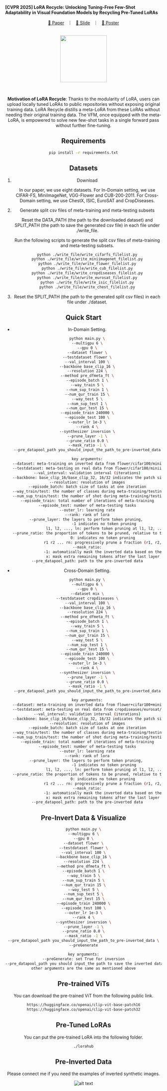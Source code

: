 <b>[CVPR 2025] LoRA Recycle: Unlocking Tuning-Free Few-Shot Adaptability in Visual Foundation Models by Recycling Pre-Tuned LoRAs </b>
<center>
<a href="https://arxiv.org/pdf/2412.02220">📝 Paper</a> &nbsp ｜ &nbsp
<a href="https://github.com/Egg-Hu/LoRA-Recycle">📝 Slide</a> &nbsp ｜ &nbsp
<a href="https://github.com/Egg-Hu/LoRA-Recycle">📝 Poster</a>
</div>

<p align="center">
    <br>
    <img src="fig/motivation.jpg" width="150" />
    <br>
<p>
<br>

**Motivation of LoRA Recycle**: Thanks to the modularity of LoRA, users can upload locally tuned LoRAs to public repositories without exposing original training data.
  LoRA Recycle distills a meta-LoRA from these LoRAs without needing their original training data. The VFM, once equipped with the meta-LoRA, is empowered to solve new few-shot tasks in a single forward pass without further fine-tuning.


<!-- <p align="center">
  <img src="fig/motivation.png" alt="motivation" width="400"><br>
</p>

**Motivation of LoRA Recycle**: Thanks to the modularity of LoRA, users can upload locally tuned LoRAs to public repositories without exposing original training data.
  LoRA Recycle distills a meta-LoRA from these LoRAs without needing their original training data. The VFM, once equipped with the meta-LoRA, is empowered to solve new few-shot tasks in a single forward pass without further fine-tuning.

<p align="center">
  <img src="fig/pipeline.png" alt="motivation" width="400"><br>
</p>

**Pipeline of LoRA Recycle**. (i) (Pink Path) We generate task-specific synthetic data from the pre-tuned LoRA via LoRA Inversion. The input data (attached with the fire in the left corner) is initialized as Gaussian noise and iteratively optimized. The synthetic data is then used to construct a meta-training task with one support set and one query set. (ii) (Black Path) We meta-train the meta-LoRA (attached with the fire in the middle) on a  wide range of pre-tuned LoRAs by minimizing the meta-learning objective, explicitly teaching it how to adapt without fine-tuning.

<p align="center">
  <img src="fig/double.png" alt="motivation" width="400"><br>
</p>

**Double-Efficient Mechanism**. (Left: Efficient Data-Generation) During the data-generation stage, token pruning is performed in the hidden layers by removing unimportant tokens based on self-attention weights, accelerating both forward and backward computations for reverse engineering. (Right: Efficient Meta-Training) To select the most informative tokens from the synthetic data for the following meta-training, we construct a mask by setting values of 1 at the positions of remaining tokens and 0 elsewhere. We multiply the mask with the synthetic image to create a masked image. We then exclusively use the unmasked tokens for meta-training. This selective use of sparse tokens significantly accelerates meta-training, while maintaining or even  improving performance by reducing noise from the synthetic data. -->

## Requirements

```bash
pip install -r requirements.txt
```

## Datasets
1) Download

   In our paper, we use eight datasets.
For In-Domain setting, we use CIFAR-FS, MiniImageNet, VGG-Flower and CUB-200-2011.
For Cross-Domain setting, we use ChestX, ISIC, EuroSAT and CropDiseases.

2) Generate split csv files of meta-training and meta-testing subsets

   Reset the DATA_PATH (the path to the downloaded dataset) and SPLIT_PATH (the path to save the generated csv file) in each file under ./write_file.
    
    Run the following scripts to generate the split csv files of meta-training and meta-testing subsets.
    ```bash
    python ./write_file/write_cifarfs_filelist.py
    python ./write_file/write_miniimagenet_filelist.py
    python ./write_file/write_flower_filelist.py
    python ./write_file/write_cub_filelist.py
    python ./write_file/write_cropdiseases_filelist.py
    python ./write_file/write_eurosat_filelist.py
    python ./write_file/write_isic_filelist.py
    python ./write_file/write_chest_filelist.py
    ```

3) Reset the SPLIT_PATH (the path to the generated split csv files) in each file under ./dataset.
## Quick Start
- In-Domain Setting.
  ```bash
  python main.py \
  --multigpu 6 \
  --gpu 0 \
  --dataset flower \
  --testdataset flower \
  --val_interval 100 \
  --backbone base_clip_16 \
  --resolution 224 \
  --method pre_dfmeta_ft \
  --episode_batch 1 \
  --way_train 5 \
  --num_sup_train 1 \
  --num_qur_train 15 \
  --way_test 5 \
  --num_sup_test 1 \
  --num_qur_test 15 \
  --episode_train 240000 \
  --episode_test 100 \
  --outer_lr 1e-3 \
  --rank 4 \
  --synthesizer inversion \
  --prune_layer -1 \
  --prune_ratio 0.0 \
  --mask_ratio -1 \
  --pre_datapool_path you_should_input_the_path_to_pre-inverted_data
  
  key arguments:
  --dataset: meta-training on inverted data from flower/cifar100/miniimagenet/cub
  --testdataset: meta-testing on real data from flower/cifar100/miniimagenet/cub
  --val_interval: validation interval (iterations)
  --backbone: base_clip_16/base_clip_32, 16/32 indicates the patch size
  --resolution: resolution of images
  --episode_batch: batch size of tasks at one iteration
  --way_train/test: the number of classes during meta-training/testing
  --num_sup_train/test: the number of shot during meta-training/testing
  --episode_train: total number of iterations of meta-training
  --episode_test: number of meta-testing tasks
  --outer_lr: learning rate
  --rank: rank of lora
  --prune_layer: the layers to perform token pruning, 
                 -1 indicates no token pruning
                 l1, l2, ..., ln: perform token pruning at l1, l2, ..., ln
  --prune_ratio: the proportion of tokens to be pruned, relative to the current remaining tokens
                0: indicates no token pruning
                r1 r2 ... rn: progressively prune a fraction (r1, r2, ..., rn) of patches at layers (l1, l2, ..., ln), respectively
  --mask_ratio:
                -1: automatically mask the inverted data based on the positions of remaining tokens
                x: mask extra remaining tokens after the last layer
  --pre_datapool_path: path to the pre-inverted data
  ```
- Cross-Domain Setting.
  ```bash
  python main.py \
  --multigpu 6 \
  --gpu 0 \
  --dataset mix \
  --testdataset cropdiseases \
  --val_interval 100 \
  --backbone base_clip_16 \
  --resolution 224 \
  --method pre_dfmeta_ft \
  --episode_batch 1 \
  --way_train 5 \
  --num_sup_train 1 \
  --num_qur_train 15 \
  --way_test 5 \
  --num_sup_test 1 \
  --num_qur_test 15 \
  --episode_train 240000 \
  --episode_test 100 \
  --outer_lr 1e-3 \
  --rank 4 \
  --synthesizer inversion \
  --prune_layer -1 \
  --prune_ratio 0.0 \
  --mask_ratio -1 \
  --pre_datapool_path you_should_input_the_path_to_pre-inverted_data
  
  key arguments:
  --dataset: meta-training on inverted data from flower+cifar100+miniimagenet+cub
  --testdataset: meta-testing on real data from cropdiseases/eurosat/isic/chest
  --val_interval: validation interval (iterations)
  --backbone: base_clip_16/base_clip_32, 16/32 indicates the patch size
  --resolution: resolution of images
  --episode_batch: batch size of tasks at one iteration
  --way_train/test: the number of classes during meta-training/testing
  --num_sup_train/test: the number of shot during meta-training/testing
  --episode_train: total number of iterations of meta-training
  --episode_test: number of meta-testing tasks
  --outer_lr: learning rate
  --rank: rank of lora
  --prune_layer: the layers to perform token pruning, 
                 -1 indicates no token pruning
                 l1, l2, ..., ln: perform token pruning at l1, l2, ..., ln
  --prune_ratio: the proportion of tokens to be pruned, relative to the current remaining tokens
                0: indicates no token pruning
                r1 r2 ... rn: progressively prune a fraction (r1, r2, ..., rn) of patches at layers (l1, l2, ..., ln), respectively
  --mask_ratio:
                -1: automatically mask the inverted data based on the positions of remaining tokens
                x: mask extra remaining tokens after the last layer
  --pre_datapool_path: path to the pre-inverted data
  ```
## Pre-Invert Data & Visualize
  ```bash
  python main.py \
  --multigpu 6 \
  --gpu 0 \
  --dataset flower \
  --testdataset flower \
  --val_interval 100 \
  --backbone base_clip_16 \
  --resolution 224 \
  --method pre_dfmeta_ft \
  --episode_batch 1 \
  --way_train 5 \
  --num_sup_train 5 \
  --num_qur_train 15 \
  --way_test 5 \
  --num_sup_test 5 \
  --num_qur_test 15 \
  --episode_train 240000 \
  --episode_test 100 \
  --outer_lr 1e-3 \
  --rank 4 \
  --synthesizer inversion \
  --prune_layer -1 \
  --prune_ratio 0.0 \
  --mask_ratio -1 \
  --pre_datapool_path you_should_input_the_path_to_pre-inverted_data \
  --preGenerate
  
  key arguments:
  --preGenerate: set True for inversion
  --pre_datapool_path you should input_the path to save the inverted data
  other arguments are the same as mentioned above
  ```





## Pre-trained ViTs

You can download the pre-trained ViT from the following public link.

```bash
https://huggingface.co/openai/clip-vit-base-patch16
https://huggingface.co/openai/clip-vit-base-patch32
````

## Pre-Tuned LoRAs


You can put the pre-trained LoRA into the following folder.

```bash
./lorahub
```

## Pre-Inverted Data

Please connect me if you need the examples of inverted synthetic images.

![alt text](fig/examples.png)
<!-- We will provide data inverted from LoRAs pre-tuned on different datasets in the following directory (including unmasked and 25%/50%/75%-masked versions). -->
<!-- 
```bash
```bash
./pre_datapool
``` -->

## 